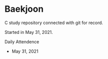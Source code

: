# Baekjoon
C study repository connected with git for record.

Started in May 31, 2021.

Daily Attendence
- May 31, 2021

